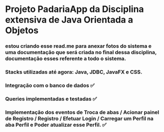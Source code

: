 # Projeto PadariaApp da Disciplina extensiva de Java Orientada a Objetos
### estou criando esse read.me para anexar fotos do sistema e uma documentação que será criada no final dessa disciplina, documentação esses referente a todo o sistema.

### Stacks utilizadas até agora: Java, JDBC, JavaFX e CSS.
### Integração com o banco de dados ✅
### Queries implementadas e testadas ✅
### Implementação dos eventos de Troca de abas / Acionar painel de Registro / Registro / Efetuar Login / Carregar um Perfil na aba Perfil e Poder atualizar esse Perfil. ✅

